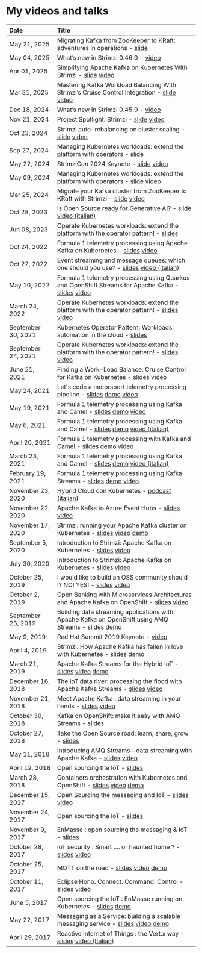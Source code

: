 # My videos and talks

| Date          | Title |
|:--------------|:------|
| May 21, 2025 | Migrating Kafka from ZooKeeper to KRaft: adventures in operations - [slide](https://github.com/ppatierno/presentations/blob/main/2025/2025-05-21%20Migrating%20Kafka%20from%20ZooKeeper%20to%20KRaft%20adventures%20in%20operations.pdf) |
| May 04, 2025 | What’s new in Strimzi 0.46.0 - [video](https://www.youtube.com/watch?v=gyMhax_iP8w) |
| Apr 01, 2025 | Simplifying Apache Kafka on Kubernetes With Strimzi - [slide](https://github.com/ppatierno/presentations/blob/main/2025/2025-04-01%20Simplifying%20Apache%20Kafka%20on%20Kubernetes%20with%20Strimzi.pdf) [video](https://www.youtube.com/watch?v=sLFmnCyZ89M) |
| Mar 31, 2025 | Mastering Kafka Workload Balancing With Strimzi’s Cruise Control Integration - [slide](https://github.com/ppatierno/presentations/blob/main/2025/2025-03-31%20Mastering%20Kafka%20workload%20balancing%20with%20Strimzi%E2%80%99s%20Cruise%20Control%20integration.pdf) [video](https://www.youtube.com/watch?v=T_QQQ1hPFRs) |
| Dec 18, 2024 | What’s new in Strimzi 0.45.0 - [video](https://www.youtube.com/watch?v=6mKjx76YRls) |
| Nov 21, 2024 | Project Spotlight: Strimzi - [slide](https://github.com/ppatierno/presentations/blob/main/2024/2024-11-21%20Apache%20Kafka%20on%20Kubernetes%20with%20Strimzi.pdf) [video](https://www.youtube.com/watch?v=QrPJ3mgVkH8) |
| Oct 23, 2024 | Strimzi auto-rebalancing on cluster scaling - [slide](https://github.com/ppatierno/presentations/blob/main/2024/2024-10-23%20Strimzi%20Autorebalancing.pdf) [video](https://www.youtube.com/watch?v=u6qHPL-VXRE) |
| Sep 27, 2024 | Managing Kubernetes workloads: extend the platform with operators - [slide](https://github.com/ppatierno/presentations/blob/main/2024/2024-09-27%20Managing%20Kubernetes%20workloads.pdf) |
| May 22, 2024 | StrimziCon 2024 Keynote - [slide](https://github.com/ppatierno/presentations/blob/main/2024/2024-05-22%20StrimziCon%202024%20Keynote.pdf) [video](https://www.youtube.com/watch?v=m6gq7vXIDZE) |
| May 09, 2024 | Managing Kubernetes workloads: extend the platform with operators - [slide](https://github.com/ppatierno/presentations/blob/main/2024/2024-05-09%20Managing%20Kubernetes%20workloads.pdf) [video](https://www.youtube.com/watch?v=uFpjLDxbbEA) |
| Mar 25, 2024 | Migrate your Kafka cluster from ZooKeeper to KRaft with Strimzi - [slide](https://github.com/ppatierno/presentations/blob/main/2024/2024-03-25%20Strimzi%20KRaft%20migration.pdf) [video](https://www.youtube.com/watch?v=CxTCgxiA2H8) |
| Oct 28, 2023 | Is Open Source ready for Generative AI? - [slide](https://github.com/ppatierno/presentations/blob/main/2023/2023-10-28%20Is%20Open%20Source%20ready%20for%20Generative%20AI.pdf) [video (italian)](https://youtu.be/QLYtS6kpNnE?t=10165) |
| Jun 08, 2023 | Operate Kubernetes workloads: extend the platform with the operator pattern! - [slides](https://github.com/ppatierno/presentations/blob/main/2023/2023-06-08%20Operate%20Kubernetes%20workloads%20extend%20the%20platform%20with%20the%20operator%20pattern.pdf) |
| Oct 24, 2022 | Formula 1 telemetry processing using Apache Kafka on Kubernetes - [slides](https://github.com/ppatierno/presentations/blob/main/2022/2022-10-24%20Formula%201%20telemetry%20processing%20using%20Apache%20Kafka%20on%20Kubernetes.pdf) [video](https://youtu.be/YWTa-DiVljY?t=26875) |
| Oct 22, 2022 | Event streaming and message queues: which one should you use? - [slides](https://github.com/ppatierno/presentations/blob/main/2022/2022-10-22%20Event%20streaming%20and%20message%20queues%20which%20one%20should%20you%20use.pdf) [video (italian)](https://www.youtube.com/watch?v=tdDQIadbS6Y&t=4871s) |
| May 10, 2022 | Formula 1 telemetry processing using Quarkus and OpenShift Streams for Apache Kafka - [slides](https://github.com/ppatierno/presentations/blob/main/2022/2022-05-22%20Formula%201%20telemetry%20processing%20using%20Quarkus%20and%20Red%20Hat%20OpenShift%20Streams%20for%20Apache%20Kafka.pdf) [video](https://events.experiences.redhat.com/widget/redhat/sum22/SessionCatalog22/session/1641400967915001tsYD) |
| March 24, 2022 | Operate Kubernetes workloads: extend the platform with the operator pattern! - [slides](https://github.com/ppatierno/presentations/blob/main/2022/2022-03-24%20Operate%20Kubernetes%20workloads_%20extend%20the%20platform%20with%20the%20operator%20pattern!.pdf) [video](https://www.youtube.com/watch?v=UJDPVoB6mFQ) |
| September 30, 2021 | Kubernetes Operator Pattern: Workloads automation in the cloud - [slides](https://github.com/ppatierno/presentations/blob/main/2021/2021-09-30%20Kubernetes%20Operator%20Pattern_%20%20Workloads%20automation%20in%20the%20cloud.pdf) |
| September 24, 2021 | Operate Kubernetes workloads: extend the platform with the operator pattern! - [slides](https://github.com/ppatierno/presentations/blob/main/2021/2021-09-24%20Operate%20Kubernetes%20Workloads_%20Extend%20the%20platform%20with%20the%20operator%20pattern!.pdf) [video](https://www.youtube.com/watch?v=JCJvZ5xt1BY) |
| June 21, 2021 | Finding a Work-Load Balance: Cruise Control for Kafka on Kubernetes - [slides](https://github.com/ppatierno/presentations/blob/main/2021/2021-06-21%20OpenShift%20Commons%202021%20(Finding%20a%20work-load%20balance).pdf) [video](https://www.youtube.com/watch?v=Ox11Wo1RANI) |
| May 24, 2021 | Let's code a motorsport telemetry processing pipeline - [slides](https://github.com/ppatierno/presentations/blob/main/2021/2021-05-24%20Let's%20code%20a%20motorsport%20telemetry%20processing%20pipeline.pdf) [demo](https://github.com/ppatierno/formula1-telemetry-kafka) [video](https://www.youtube.com/watch?v=zFmON75w1kE) |
| May 19, 2021 | Formula 1 telemetry processing using Kafka and Camel - [slides](https://github.com/ppatierno/presentations/blob/main/2021/2021-05-19%20English%20-%20Formula%201%20telemetry%20processing%20using%20Kafka%20and%20Camel.pdf) [demo](https://github.com/ppatierno/formula1-telemetry-kafka) [video](https://www.youtube.com/watch?v=-MY0Jl5ybwg) |
| May 6, 2021 | Formula 1 telemetry processing using Kafka and Camel - [slides](https://github.com/ppatierno/presentations/blob/main/2021/2021-05-06%20Formula%201%20telemetry%20processing%20with%20Kafka%20and%20Camel.pdf) [demo](https://github.com/ppatierno/formula1-telemetry-kafka) [video (italian)](https://www.youtube.com/watch?v=PYTNydI4IC8) |
| April 20, 2021 | Formula 1 telemetry processing with Kafka and Camel - [slides](https://github.com/ppatierno/presentations/blob/main/2021/2021-04-20%20Spanish%20-%20Formula%201%20telemetry%20processing%20with%20Kafka%20and%20Camel.pdf) [demo](https://github.com/ppatierno/codemotion-2021-formula1-kafka-camel) [video](https://youtu.be/fMziyBIjc1E?t=2492) |
| March 23, 2021 | Formula 1 telemetry processing using Kafka and Camel - [slides](https://github.com/ppatierno/presentations/blob/main/2021/2021-03-23%20Italy%20-%20Formula%201%20telemetry%20processing%20with%20Kafka%20and%20Camel.pdf) [demo](https://github.com/ppatierno/codemotion-2021-formula1-kafka-camel) [video (italian)](https://youtu.be/c951cQGxkn8?list=PLq2-o3pBToweddPn98g7S0wvH21G7TSLV&t=7088) |
| February 19, 2021 | Formula 1 telemetry processing using Kafka Streams - [slides](https://github.com/ppatierno/presentations/blob/main/2021/2021-02-19%20Formula%201%20telemetry%20processing%20using%20Kafka%20Streams.pdf) [demo](https://github.com/ppatierno/devconfcz-2021-formula1-kafka-streams) [video](https://www.youtube.com/watch?v=OkXlSb4vfDk) |
| November 23, 2020 | Hybrid Cloud con Kubernetes - [podcast (italian)](https://www.spreaker.com/user/dotnetpodcast/hybrid-cloud-con-kubernetes) |
| November 22, 2020 | Apache Kafka to Azure Event Hubs - [slides](https://github.com/ppatierno/presentations/blob/main/2020/2020-11-22%20Apache%20Kafka%20to%20Azure%20Event%20Hubs.pdf) [video](https://www.youtube.com/watch?v=7N3jfUAs61Q) |
| November 17, 2020 | Strimzi: running your Apache Kafka cluster on Kubernetes - [slides](https://github.com/ppatierno/presentations/blob/main/2020/2020-11-17%20Strimzi%20running%20your%20Apache%20Kafka%20cluster%20on%20Kubernetes.pdf) [video](https://www.youtube.com/watch?v=RyJqt139I94&feature=youtu.be&t=17066) [demo](https://github.com/ppatierno/devday-2020-strimzi-aks-eventhub) |
| September 5, 2020 | Introduction to Strimzi: Apache Kafka on Kubernetes - [slides](https://github.com/ppatierno/presentations/blob/main/2020/2020-09-05%20KubeCon%20EU%202020%20-%20Introduction%20to%20Strimzi_%20Apache%20Kafka%20on%20Kubernetes.pdf) [video](https://youtu.be/GSh9aHvdZco) |
| July 30, 2020 | Introduction to Strimzi: Apache Kafka on Kubernetes - [slides](https://github.com/ppatierno/presentations/blob/main/2020/2020-07-30%20Cloud%20Native%20Virtual%20Summit%20China%202020%20-%20Introduction%20to%20Strimzi_%20Apache%20Kafka%20on%20Kubernetes.pdf) [video](https://www.youtube.com/watch?v=16kY52NRiDQ) |
| October 25, 2019 | I would like to build an OSS community should I? NO! YES! - [slides](https://github.com/ppatierno/presentations/blob/main/2019/2019-10-25%20Linux%20Day%202019.pdf) [video](https://www.youtube.com/watch?v=yJVxwVXdJaA) |
| October 2, 2019 | Open Banking with Microservices Architectures and Apache Kafka on OpenShift - [slides](https://github.com/ppatierno/presentations/blob/main/2019/2019-10-02%20Open%20Banking%20with%20OCP%20MSA%20and%20Kafka.pdf) [video](https://www.youtube.com/watch?v=a8gSwOQyffo&t=94s) |
| September 23, 2019 | Building data streaming applications with Apache Kafka on OpenShift using AMQ Streams - [slides](https://github.com/ppatierno/presentations/blob/main/2019/2019-09-23%20Building%20data%20streaming%20applications%20with%20Apache%20Kafka%20on%20OpenShift%20using%20AMQ%20Streams.pdf) [demo](https://github.com/ppatierno/rhte-2019) |
| May 9, 2019 | Red Hat Summit 2019 Keynote - [video](https://youtu.be/FUu4kMc0PL8?t=5793) |
| April 4, 2019 | Strimzi: How Apache Kafka has fallen in love with Kubernetes - [slides](https://github.com/ppatierno/presentations/blob/main/2019/2019-04-04%20Strimzi%20-%20How%20Apache%20Kafka%20has%20fallen%20in%20love%20with%20Kubernetes.pdf) [demo](https://github.com/ppatierno/modern-integration-and-application-development-day-2019) |
| March 21, 2019 | Apache Kafka Streams for the Hybrid IoT - [slides](https://github.com/ppatierno/presentations/blob/main/2019/2019-03-21%20Apache%20Kafka%20for%20the%20Hybrid%20IoT.pdf) [video](https://www.youtube.com/watch?v=zmLzDj8OgQY) [demo](https://github.com/ppatierno/kafka-hybrid-iot) |
| December 16, 2018 | The IoT data river: processing the flood with Apache Kafka Streams - [slides](https://github.com/ppatierno/presentations/blob/main/2018/2018-12-15%20IoT%20Weekend%202018.pdf) [video](https://www.youtube.com/watch?v=wH1jJASiq6U) |
| November 21, 2018 | Meet Apache Kafka : data streaming in your hands - [slides](https://github.com/ppatierno/presentations/blob/main/2018/2018-11-21%20Meet%20Apache%20Kafka%20DevDay.pdf) [video](https://www.youtube.com/watch?v=XCcMDQq6Tlo) |
| October 30, 2018 | Kafka on OpenShift: make it easy with AMQ Streams - [slides](https://github.com/ppatierno/presentations/blob/main/2018/2018-10-30%20Kafka%20on%20OpenShift%20_%20make%20it%20easy%20with%20AMQ%20Streams.pdf) |
| October 27, 2018 | Take the Open Source road: learn, share, grow - [slides](https://github.com/ppatierno/presentations/blob/main/2018/2018-10-27%20Linux%20Day%202018.pdf) |
| May 11, 2018 | Introducing AMQ Streams—data streaming with Apache Kafka - [slides](https://github.com/ppatierno/presentations/blob/main/2018/2018-05-11%20Introducing%20AMQ%20Streams%E2%80%94data%20streaming%20with%20Apache%20Kafka.pdf) [video](https://www.youtube.com/watch?v=-izxHJQSQ7E&t=605s) |
| April 12, 2018 | Open sourcing the IoT - [slides](https://github.com/ppatierno/presentations/blob/main/2018/2018-04-12%20CloudConf2018.pdf) |
| March 28, 2018 | Containers orchestration with Kubernetes and OpenShift - [slides](https://github.com/ppatierno/presentations/blob/main/2018/2018-03-28%20Kubernetes_devday.pdf) [video](https://www.youtube.com/watch?v=iUGJjoTqNn0) [demo](https://github.com/ppatierno/devday-kubernetes-openshift) |
| December 15, 2017 | Open Sourcing the messaging and IoT - [slides](https://github.com/ppatierno/presentations/blob/main/2017/2017-12-15%20iot_weekend_2017.pdf) [video](https://www.youtube.com/watch?v=ZIp9EPQ25eM) |
| November 24, 2017 | Open sourcing the IoT - [slides](https://github.com/ppatierno/presentations/blob/main/2017/2017-11-24%20Open%20sourcing%20the%20IoT.pdf) |
| November 9, 2017 | EnMasse : open sourcing the messaging & IoT - [slides](https://github.com/ppatierno/presentations/blob/main/2017/2017-11-09%207-OSD_EnMasseIoT.pdf) |
| October 28, 2017 | IoT security : Smart .... or haunted home ? - [slides](https://github.com/ppatierno/presentations/blob/main/2017/2017-10-28%20IoT_security_2.pdf) [video](https://www.youtube.com/watch?v=1iQmGjJFAUI) |
| October 25, 2017 | MQTT on the road - [slides](https://github.com/ppatierno/presentations/blob/main/2017/2017-10-25%20MQTT%20on%20the%20road.pdf) [video](https://www.youtube.com/watch?v=EefQVUumQy8) [demo](https://github.com/ppatierno/devday-mqtt-on-the-road) |
| October 11, 2017 | Eclipse Hono. Connect. Command. Control - [slides](https://github.com/ppatierno/presentations/blob/main/2017/2017-10-11%20Eclipse%20Hono.%20Connect.%20Command.%20Control..pdf) [video](https://www.youtube.com/watch?v=VEXuz2bFSrE) |
| June 5, 2017 | Open sourcing the IoT : EnMasse running on Kubernetes - [slides](https://github.com/ppatierno/presentations/blob/main/2017/2017-06-05%20Open%20sourcing%20the%20IoT.pdf) [demo](https://github.com/ppatierno/enmasse-iot-demo) |
| May 22, 2017 | Messaging as a Service: building a scalable messaging service - [slides](https://github.com/ppatierno/presentations/blob/main/2017/2017-05-22%20Messaging%20as%20a%20service.pdf) [video](https://www.youtube.com/watch?v=19Nw5hc8P7o) [demo](https://github.com/ppatierno/devday-maas) |
| April 29, 2017 | Reactive Internet of Things : the Vert.x way - [slides](https://github.com/ppatierno/presentations/blob/main/2017/2017-04-29%20Reactive%20IoT%20Vertx.pdf) [video (Italian)](https://www.youtube.com/watch?v=1aJshgup4D4) |